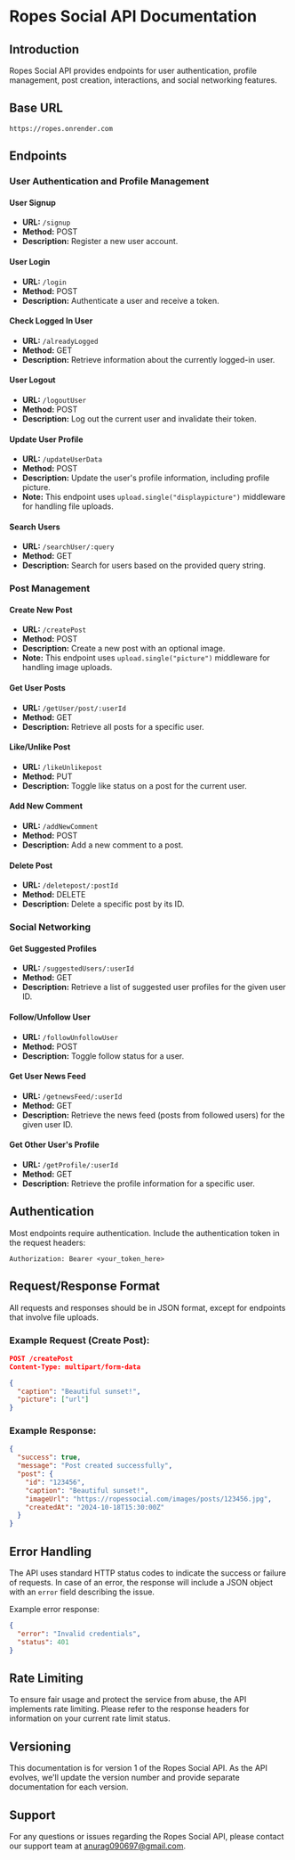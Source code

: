 <!-- @format -->

# Ropes Social API Documentation

## Introduction

Ropes Social API provides endpoints for user authentication, profile management, post creation, interactions, and social networking features.

## Base URL

```
https://ropes.onrender.com
```

## Endpoints

### User Authentication and Profile Management

#### User Signup

- **URL:** `/signup`
- **Method:** POST
- **Description:** Register a new user account.

#### User Login

- **URL:** `/login`
- **Method:** POST
- **Description:** Authenticate a user and receive a token.

#### Check Logged In User

- **URL:** `/alreadyLogged`
- **Method:** GET
- **Description:** Retrieve information about the currently logged-in user.

#### User Logout

- **URL:** `/logoutUser`
- **Method:** POST
- **Description:** Log out the current user and invalidate their token.

#### Update User Profile

- **URL:** `/updateUserData`
- **Method:** POST
- **Description:** Update the user's profile information, including profile picture.
- **Note:** This endpoint uses `upload.single("displaypicture")` middleware for handling file uploads.

#### Search Users

- **URL:** `/searchUser/:query`
- **Method:** GET
- **Description:** Search for users based on the provided query string.

### Post Management

#### Create New Post

- **URL:** `/createPost`
- **Method:** POST
- **Description:** Create a new post with an optional image.
- **Note:** This endpoint uses `upload.single("picture")` middleware for handling image uploads.

#### Get User Posts

- **URL:** `/getUser/post/:userId`
- **Method:** GET
- **Description:** Retrieve all posts for a specific user.

#### Like/Unlike Post

- **URL:** `/likeUnlikepost`
- **Method:** PUT
- **Description:** Toggle like status on a post for the current user.

#### Add New Comment

- **URL:** `/addNewComment`
- **Method:** POST
- **Description:** Add a new comment to a post.

#### Delete Post

- **URL:** `/deletepost/:postId`
- **Method:** DELETE
- **Description:** Delete a specific post by its ID.

### Social Networking

#### Get Suggested Profiles

- **URL:** `/suggestedUsers/:userId`
- **Method:** GET
- **Description:** Retrieve a list of suggested user profiles for the given user ID.

#### Follow/Unfollow User

- **URL:** `/followUnfollowUser`
- **Method:** POST
- **Description:** Toggle follow status for a user.

#### Get User News Feed

- **URL:** `/getnewsFeed/:userId`
- **Method:** GET
- **Description:** Retrieve the news feed (posts from followed users) for the given user ID.

#### Get Other User's Profile

- **URL:** `/getProfile/:userId`
- **Method:** GET
- **Description:** Retrieve the profile information for a specific user.

## Authentication

Most endpoints require authentication. Include the authentication token in the request headers:

```
Authorization: Bearer <your_token_here>
```

## Request/Response Format

All requests and responses should be in JSON format, except for endpoints that involve file uploads.

### Example Request (Create Post):

```json
POST /createPost
Content-Type: multipart/form-data

{
  "caption": "Beautiful sunset!",
  "picture": ["url"]
}
```

### Example Response:

```json
{
  "success": true,
  "message": "Post created successfully",
  "post": {
    "id": "123456",
    "caption": "Beautiful sunset!",
    "imageUrl": "https://ropessocial.com/images/posts/123456.jpg",
    "createdAt": "2024-10-18T15:30:00Z"
  }
}
```

## Error Handling

The API uses standard HTTP status codes to indicate the success or failure of requests. In case of an error, the response will include a JSON object with an `error` field describing the issue.

Example error response:

```json
{
  "error": "Invalid credentials",
  "status": 401
}
```

## Rate Limiting

To ensure fair usage and protect the service from abuse, the API implements rate limiting. Please refer to the response headers for information on your current rate limit status.

## Versioning

This documentation is for version 1 of the Ropes Social API. As the API evolves, we'll update the version number and provide separate documentation for each version.

## Support

For any questions or issues regarding the Ropes Social API, please contact our support team at anurag090697@gmail.com.
